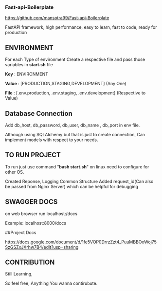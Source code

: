 
### **Fast-api-Boilerplate**
https://github.com/mansotra99/Fast-api-Boilerplate

FastAPI framework, high performance, easy to learn, fast to code, ready for production

## ENVIRONMENT
For each Type of environment Create a respective file and pass those variables in **start.sh** file 

**Key** : ENVIRONMENT

**Value** : [PRODUCTION,STAGING,DEVELOPMENT]  (Any One)

**File** : [.env.production, .env.staging, .env.development] (Respective to Value)



## Database Connection

Add db_host, db_password, db_user, db_name , db_port in env file.

Although using SQLAlchemy but that is just to create connection, Can implement models with respect to your needs.


## TO RUN PROJECT

To run just use command "**bash start.sh**"  on linux need to configure for other OS.

Created Reponse, Logging Common Structure
Added request_id(Can also be passed from Nginx Server) which can be helpful for debugging

## SWAGGER DOCS
on web browser run localhost:<port>/docs
  
Example: localhost:8000/docs


##Project Docs

https://docs.google.com/document/d/1fe5VOP0DrrzZzt4_PuuMBBOxWoj75SzGSZxJXrhw7B4/edit?usp=sharing



## CONTRIBUTION
Still Learning,

So feel free, Anything You wanna contirubute.



